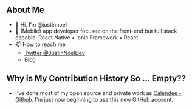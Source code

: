 ## About Me
- 👋 Hi, I’m @justinnoel
- 📱 (Mobile) app developer focused on the front-end but full stack capable: React Native • Ionic Framework • React
- 📫 How to reach me
  - [Twitter @JustinNoelDev](https://twitter.com/JustinNoelDev)
  - [Blog](https://justinnoel.dev/)

## Why is My Contribution History So ... Empty??
- I've done most of my open source and private work as [Calendee - Github](https://github.com/calendee). I'm just now beginning to use this new GitHub account.
